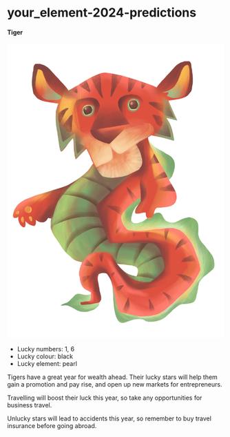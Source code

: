 <!DOCTYPE html>
<html lang="en">
<head>
    <meta charset="UTF-8">
    <meta name="viewport" content="width=device-width, initial-scale=1.0">
    <title>Element</title>
</head>
<body>
<h1>your_element-2024-predictions</h1>
<h4>Tiger</h4>
<img src="tiger.png" alt="Pic">
        <nav>
            <ul>
                <li><a>Lucky numbers: 1, 6</a></li>
                <li><a>Lucky colour: black</a></li>
                <li><a>Lucky element: pearl</a></li>
            </ul>
        </nav>
<p>
Tigers have a great year for wealth ahead. Their lucky stars will help them gain a promotion and pay rise, and open up new markets for entrepreneurs.

Travelling will boost their luck this year, so take any opportunities for business travel.

Unlucky stars will lead to accidents this year, so remember to buy travel insurance before going abroad.
</p>